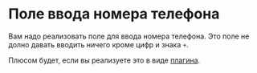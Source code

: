 # Поле ввода номера телефона

Вам надо реализовать поле для ввода номера телефона. Это поле не долно давать вводить ничего кроме цифр и знака `+`.

Плюсом будет, если вы реализуете это в виде [плагина](http://learn.jquery.com/plugins/basic-plugin-creation/).
